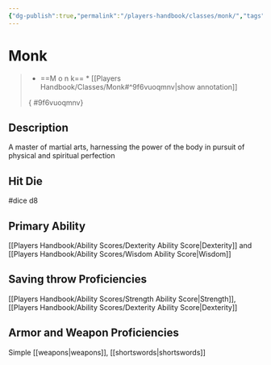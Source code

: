 ```yaml
---
{"dg-publish":true,"permalink":"/players-handbook/classes/monk/","tags":["class"],"noteIcon":""}
---
```



# Monk



>
>* ==M o n k== *
>[[Players Handbook/Classes/Monk#^9f6vuoqmnv\|show annotation]]
>
>
>
>{ #9f6vuoqmnv}

## Description

A master of martial arts, harnessing the power of the body in pursuit of physical and spiritual perfection

## Hit Die

#dice d8

## Primary Ability

[[Players Handbook/Ability Scores/Dexterity Ability Score\|Dexterity]] and [[Players Handbook/Ability Scores/Wisdom Ability Score\|Wisdom]] 

## Saving throw Proficiencies

[[Players Handbook/Ability Scores/Strength Ability Score\|Strength]], [[Players Handbook/Ability Scores/Dexterity Ability Score\|Dexterity]]

## Armor and Weapon Proficiencies 

Simple [[weapons\|weapons]], [[shortswords\|shortswords]] 